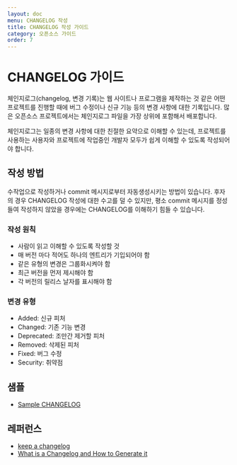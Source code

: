 ```yaml
---
layout: doc
menu: CHANGELOG 작성
title: CHANGELOG 작성 가이드
category: 오픈소스 가이드
order: 7
---
```


# CHANGELOG 가이드

체인지로그(changelog, 변경 기록)는 웹 사이트나 프로그램을 제작하는 것 같은 어떤 프로젝트를 진행할 때에 버그 수정이나 신규 기능 등의 변경 사항에 대한 기록입니다. 많은 오픈소스 프로젝트에서는 체인지로그 파일을 가장 상위에 포함해서 배포합니다.

체인지로그는 일종의 변경 사항에 대한 친절한 요약으로 이해할 수 있는데, 프로젝트를 사용하는 사용자와 프로젝트에 작업중인 개발자 모두가 쉽게 이해할 수 있도록 작성되어야 합니다.

## 작성 방법

수작업으로 작성하거나 commit 메시지로부터 자동생성시키는 방법이 있습니다. 후자의 경우 CHANGELOG 작성에 대한 수고를 덜 수 있지만, 평소 commit 메시지를 정성들여 작성하지 않았을 경우에는 CHANGELOG를 이해하기 힘들 수 있습니다.

### 작성 원칙

- 사람이 읽고 이해할 수 있도록 작성할 것
- 매 버전 마다 적어도 하나의 엔트리가 기입되어야 함
- 같은 유형의 변경은 그룹화시켜야 함
- 최근 버전을 먼저 제시해야 함
- 각 버전의 릴리스 날자를 표시해야 함

### 변경 유형

- Added: 신규 피처
- Changed: 기존 기능 변경
- Deprecated: 조만간 제거할 피처
- Removed: 삭제된 피처
- Fixed: 버그 수정
- Security: 취약점

## 샘플

- [Sample CHANGELOG](https://gist.github.com/juampynr/4c18214a8eb554084e21d6e288a18a2c)

## 레퍼런스

- [keep a changelog](https://keepachangelog.com/en/1.0.0/)
- [What is a Changelog and How to Generate it](https://www.freecodecamp.org/news/a-beginners-guide-to-git-what-is-a-changelog-and-how-to-generate-it/)
